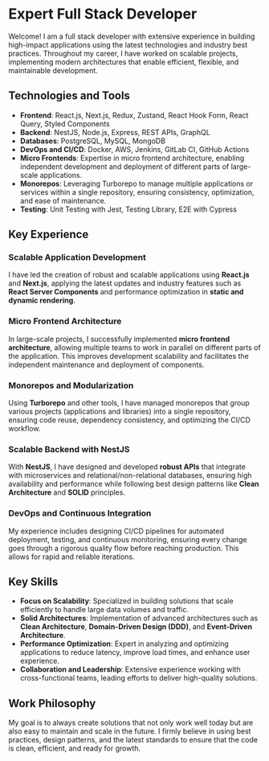 # Expert Full Stack Developer

Welcome! I am a full stack developer with extensive experience in building high-impact applications using the latest technologies and industry best practices. Throughout my career, I have worked on scalable projects, implementing modern architectures that enable efficient, flexible, and maintainable development.

## Technologies and Tools

- **Frontend**: React.js, Next.js, Redux, Zustand, React Hook Form, React Query, Styled Components
- **Backend**: NestJS, Node.js, Express, REST APIs, GraphQL
- **Databases**: PostgreSQL, MySQL, MongoDB
- **DevOps and CI/CD**: Docker, AWS, Jenkins, GitLab CI, GitHub Actions
- **Micro Frontends**: Expertise in micro frontend architecture, enabling independent development and deployment of different parts of large-scale applications.
- **Monorepos**: Leveraging Turborepo to manage multiple applications or services within a single repository, ensuring consistency, optimization, and ease of maintenance.
- **Testing**: Unit Testing with Jest, Testing Library, E2E with Cypress

## Key Experience

### Scalable Application Development
I have led the creation of robust and scalable applications using **React.js** and **Next.js**, applying the latest updates and industry features such as **React Server Components** and performance optimization in **static and dynamic rendering**.

### Micro Frontend Architecture
In large-scale projects, I successfully implemented **micro frontend architecture**, allowing multiple teams to work in parallel on different parts of the application. This improves development scalability and facilitates the independent maintenance and deployment of components.

### Monorepos and Modularization
Using **Turborepo** and other tools, I have managed monorepos that group various projects (applications and libraries) into a single repository, ensuring code reuse, dependency consistency, and optimizing the CI/CD workflow.

### Scalable Backend with NestJS
With **NestJS**, I have designed and developed **robust APIs** that integrate with microservices and relational/non-relational databases, ensuring high availability and performance while following best design patterns like **Clean Architecture** and **SOLID** principles.

### DevOps and Continuous Integration
My experience includes designing CI/CD pipelines for automated deployment, testing, and continuous monitoring, ensuring every change goes through a rigorous quality flow before reaching production. This allows for rapid and reliable iterations.

## Key Skills

- **Focus on Scalability**: Specialized in building solutions that scale efficiently to handle large data volumes and traffic.
- **Solid Architectures**: Implementation of advanced architectures such as **Clean Architecture**, **Domain-Driven Design (DDD)**, and **Event-Driven Architecture**.
- **Performance Optimization**: Expert in analyzing and optimizing applications to reduce latency, improve load times, and enhance user experience.
- **Collaboration and Leadership**: Extensive experience working with cross-functional teams, leading efforts to deliver high-quality solutions.

## Work Philosophy

My goal is to always create solutions that not only work well today but are also easy to maintain and scale in the future. I firmly believe in using best practices, design patterns, and the latest standards to ensure that the code is clean, efficient, and ready for growth.
